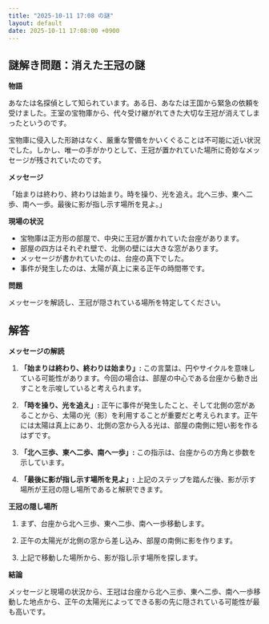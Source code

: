```yaml
---
title: "2025-10-11 17:08 の謎"
layout: default
date: 2025-10-11 17:08:00 +0900
---
```

## 謎解き問題：消えた王冠の謎

**物語**

あなたは名探偵として知られています。ある日、あなたは王国から緊急の依頼を受けました。王室の宝物庫から、代々受け継がれてきた大切な王冠が消えてしまったというのです。

宝物庫に侵入した形跡はなく、厳重な警備をかいくぐることは不可能に近い状況でした。しかし、唯一の手がかりとして、王冠が置かれていた場所に奇妙なメッセージが残されていたのです。

**メッセージ**

「始まりは終わり、終わりは始まり。時を操り、光を追え。北へ三歩、東へ二歩、南へ一歩。最後に影が指し示す場所を見よ。」

**現場の状況**

*   宝物庫は正方形の部屋で、中央に王冠が置かれていた台座があります。
*   部屋の四方はそれぞれ壁で、北側の壁には大きな窓があります。
*   メッセージが書かれていたのは、台座の真下でした。
*   事件が発生したのは、太陽が真上に来る正午の時間帯です。

**問題**

メッセージを解読し、王冠が隠されている場所を特定してください。

## 解答

**メッセージの解読**

1.  **「始まりは終わり、終わりは始まり」:** この言葉は、円やサイクルを意味している可能性があります。今回の場合は、部屋の中心である台座から動き出すことを示唆していると考えられます。

2.  **「時を操り、光を追え」:** 正午に事件が発生したこと、そして北側の窓があることから、太陽の光（影）を利用することが重要だと考えられます。正午には太陽は真上にあり、北側の窓から入る光は、部屋の南側に短い影を作るはずです。

3.  **「北へ三歩、東へ二歩、南へ一歩」:** この指示は、台座からの方角と歩数を示しています。

4.  **「最後に影が指し示す場所を見よ」:** 上記のステップを踏んだ後、影が示す場所が王冠の隠し場所であると解釈できます。

**王冠の隠し場所**

1.  まず、台座から北へ三歩、東へ二歩、南へ一歩移動します。

2.  正午の太陽光が北側の窓から差し込み、部屋の南側に影を作ります。

3.  上記で移動した場所から、影が指し示す場所を探します。

**結論**

メッセージと現場の状況から、王冠は台座から北へ三歩、東へ二歩、南へ一歩移動した地点から、正午の太陽光によってできる影の先に隠されている可能性が最も高いです。

